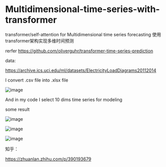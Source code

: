 # Multidimensional-time-series-with-transformer
transformer/self-attention for Multidimensional time series forecasting 使用transformer架构实现多维时间预测

rerfer  https://github.com/oliverguhr/transformer-time-series-prediction

data:

https://archive.ics.uci.edu/ml/datasets/ElectricityLoadDiagrams20112014

I convert .csv file into .xlsx file 

![image](https://user-images.githubusercontent.com/75245181/126475468-46964a3a-4413-49df-becb-76adff683f8d.png)

And in my code I select 10 dims time series for modeling

some result

![image](https://user-images.githubusercontent.com/75245181/126475904-1b020a78-d2f9-453f-93e4-5413d44019f8.png)

![image](https://user-images.githubusercontent.com/75245181/126475965-1c5ce38f-2129-42e8-9cac-c11a7a80fcf3.png)

![image](https://user-images.githubusercontent.com/75245181/126477805-05c5d40e-4069-44c2-9d38-48d4c420c86f.png)



知乎：

https://zhuanlan.zhihu.com/p/390193679
